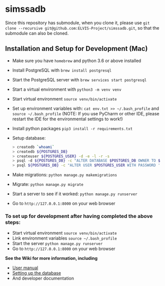 # simssadb

Since this repository has submodule, when you clone it, please use `git clone --recursive git@github.com:ELVIS-Project/simssadb.git`, so that the submodule can also be cloned.

## Installation and Setup for Development (Mac)

* Make sure you have ``homebrew`` and python 3.6 or above installed
* Install PostgreSQL with ``brew install postgresql``
* Start the PostgreSQL server with ``brew services start postgresql``
* Start a virtual environment with ``python3 -m venv venv``
* Start virtual environment ``source venv/bin/activate``
* Set up environment variables with: ``cat env.txt >> ~/.bash_profile`` and ``source ~/.bash_profile`` (NOTE: If you use PyCharm or other IDE, please restart the IDE for the environmental settings to work!)
* Install python packages ``pip3 install -r requirements.txt``
* Setup database:

  ```bash
  > createdb `whoami`
  > createdb ${POSTGRES_DB}
  > createuser ${POSTGRES_USER} -d -e -l -r -s
  > psql -d ${POSTGRES_DB} -c "ALTER DATABASE $POSTGRES_DB OWNER TO $POSTGRES_USER;"
  > psql ${POSTGRES_DB} -c "ALTER USER $POSTGRES_USER WITH PASSWORD '$POSTGRES_PASSWORD';"
  ```

* Make migrations: ``python manage.py makemigrations``
* Migrate: ``python manage.py migrate``
* Start a server to see if it worked: ``python manage.py runserver``
* Go to ``http://127.0.0.1:8000`` on your web browser

### To set up for development after having completed the above steps:
* Start virtual environment ``source venv/bin/activate``
* Link environment variables ``source ~/.bash_profile``
* Start the server ``python manage.py runserver``
* Go to ``http://127.0.0.1:8000`` on your web browser

**See the Wiki for more information, including**
- [User manual](https://github.com/rebmizrahi/simssadb/wiki/User-Manual)
- [Setting up the database](https://github.com/rebmizrahi/simssadb/wiki/How-to-Populate-the-Database)
- And developer documentation
